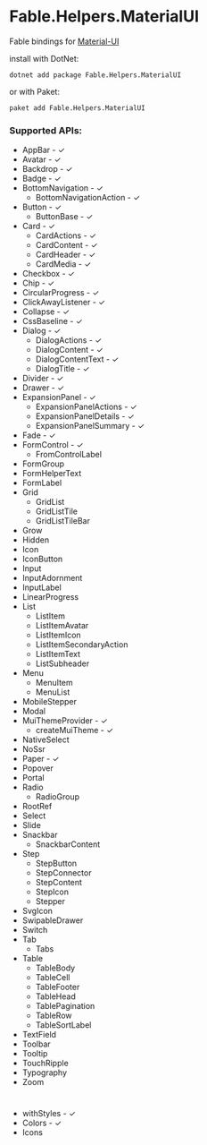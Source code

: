 # Fable.Helpers.MaterialUI

Fable bindings for [Material-UI](https://material-ui.com)

install with DotNet:
```
dotnet add package Fable.Helpers.MaterialUI
```
or with Paket:
```
paket add Fable.Helpers.MaterialUI
``` 
### Supported APIs:

* AppBar - ✓
* Avatar - ✓
* Backdrop - ✓
* Badge - ✓
* BottomNavigation - ✓
  * BottomNavigationAction - ✓
* Button - ✓
  * ButtonBase - ✓
* Card - ✓
  * CardActions - ✓
  * CardContent - ✓
  * CardHeader - ✓
  * CardMedia - ✓
* Checkbox - ✓
* Chip - ✓
* CircularProgress - ✓
* ClickAwayListener - ✓
* Collapse - ✓
* CssBaseline - ✓
* Dialog - ✓
  * DialogActions - ✓
  * DialogContent - ✓
  * DialogContentText - ✓
  * DialogTitle - ✓
* Divider - ✓
* Drawer - ✓
* ExpansionPanel - ✓
  * ExpansionPanelActions - ✓
  * ExpansionPanelDetails - ✓
  * ExpansionPanelSummary - ✓
* Fade - ✓
* FormControl - ✓
  * FromControlLabel
* FormGroup
* FormHelperText
* FormLabel
* Grid
  * GridList
  * GridListTile
  * GridListTileBar
* Grow
* Hidden
* Icon
* IconButton
* Input
 * InputAdornment
 * InputLabel
* LinearProgress
* List
  * ListItem
  * ListItemAvatar
  * ListItemIcon
  * ListItemSecondaryAction
  * ListItemText
  * ListSubheader
* Menu
  * MenuItem
  * MenuList
* MobileStepper
* Modal
* MuiThemeProvider - ✓
  * createMuiTheme - ✓
* NativeSelect
* NoSsr
* Paper - ✓
* Popover
* Portal
* Radio
  * RadioGroup
* RootRef
* Select
* Slide
* Snackbar
  * SnackbarContent
* Step
  * StepButton
  * StepConnector
  * StepContent
  * StepIcon
  * Stepper
* SvgIcon
* SwipableDrawer
* Switch
* Tab
  * Tabs
* Table
  * TableBody
  * TableCell
  * TableFooter
  * TableHead
  * TablePagination
  * TableRow
  * TableSortLabel
* TextField
* Toolbar
* Tooltip
* TouchRipple
* Typography
* Zoom

# 
* withStyles - ✓
* Colors - ✓
* Icons
